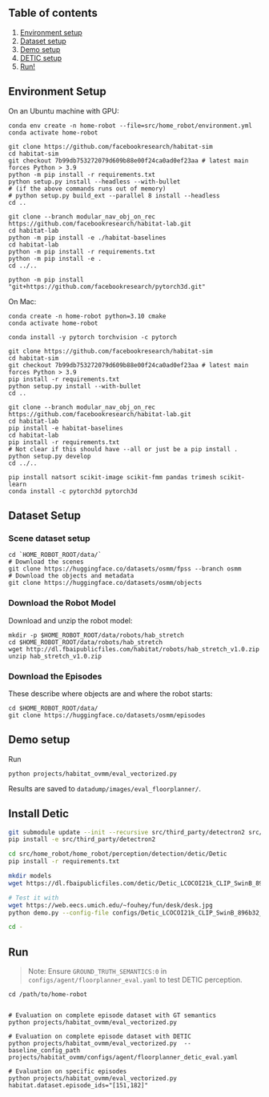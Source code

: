 ## Table of contents
   1. [Environment setup](#environment-setup)
   2. [Dataset setup](#dataset-setup)
   3. [Demo setup](#demo-setup)
   4. [DETIC setup](#install-detic)
   5. [Run!](#run)

## Environment Setup

On an Ubuntu machine with GPU:
```
conda env create -n home-robot --file=src/home_robot/environment.yml
conda activate home-robot

git clone https://github.com/facebookresearch/habitat-sim
cd habitat-sim
git checkout 7b99db753272079d609b88e00f24ca0ad0ef23aa # latest main forces Python > 3.9
python -m pip install -r requirements.txt
python setup.py install --headless --with-bullet
# (if the above commands runs out of memory) 
# python setup.py build_ext --parallel 8 install --headless
cd ..

git clone --branch modular_nav_obj_on_rec https://github.com/facebookresearch/habitat-lab.git
cd habitat-lab
python -m pip install -e ./habitat-baselines
cd habitat-lab
python -m pip install -r requirements.txt
python -m pip install -e .
cd ../..

python -m pip install "git+https://github.com/facebookresearch/pytorch3d.git"
```

On Mac:
```
conda create -n home-robot python=3.10 cmake
conda activate home-robot

conda install -y pytorch torchvision -c pytorch

git clone https://github.com/facebookresearch/habitat-sim
cd habitat-sim
git checkout 7b99db753272079d609b88e00f24ca0ad0ef23aa # latest main forces Python > 3.9
pip install -r requirements.txt
python setup.py install --with-bullet
cd ..

git clone --branch modular_nav_obj_on_rec https://github.com/facebookresearch/habitat-lab.git
cd habitat-lab
pip install -e habitat-baselines
cd habitat-lab
pip install -r requirements.txt
# Not clear if this should have --all or just be a pip install .
python setup.py develop
cd ../..

pip install natsort scikit-image scikit-fmm pandas trimesh scikit-learn
conda install -c pytorch3d pytorch3d
```

## Dataset Setup

### Scene dataset setup 

```
cd `HOME_ROBOT_ROOT/data/`
# Download the scenes
git clone https://huggingface.co/datasets/osmm/fpss --branch osmm
# Download the objects and metadata
git clone https://huggingface.co/datasets/osmm/objects
```

### Download the Robot Model

Download and unzip the robot model:
```
mkdir -p $HOME_ROBOT_ROOT/data/robots/hab_stretch
cd $HOME_ROBOT_ROOT/data/robots/hab_stretch
wget http://dl.fbaipublicfiles.com/habitat/robots/hab_stretch_v1.0.zip
unzip hab_stretch_v1.0.zip
```

### Download the Episodes

These describe where objects are and where the robot starts:
```
cd $HOME_ROBOT_ROOT/data/
git clone https://huggingface.co/datasets/osmm/episodes
```

## Demo setup

Run
```
python projects/habitat_ovmm/eval_vectorized.py
```

Results are saved to `datadump/images/eval_floorplanner/`.

## Install Detic

```sh
git submodule update --init --recursive src/third_party/detectron2 src/home_robot/home_robot/perception/detection/detic/Detic
pip install -e src/third_party/detectron2

cd src/home_robot/home_robot/perception/detection/detic/Detic
pip install -r requirements.txt

mkdir models
wget https://dl.fbaipublicfiles.com/detic/Detic_LCOCOI21k_CLIP_SwinB_896b32_4x_ft4x_max-size.pth -O models/Detic_LCOCOI21k_CLIP_SwinB_896b32_4x_ft4x_max-size.pth

# Test it with
wget https://web.eecs.umich.edu/~fouhey/fun/desk/desk.jpg
python demo.py --config-file configs/Detic_LCOCOI21k_CLIP_SwinB_896b32_4x_ft4x_max-size.yaml --input desk.jpg --output out.jpg --vocabulary lvis --opts MODEL.WEIGHTS models/Detic_LCOCOI21k_CLIP_SwinB_896b32_4x_ft4x_max-size.pth

cd -
```

## Run

> Note: Ensure `GROUND_TRUTH_SEMANTICS:0` in `configs/agent/floorplanner_eval.yaml` to test DETIC perception.

```
cd /path/to/home-robot


# Evaluation on complete episode dataset with GT semantics
python projects/habitat_ovmm/eval_vectorized.py

# Evaluation on complete episode dataset with DETIC
python projects/habitat_ovmm/eval_vectorized.py  --baseline_config_path projects/habitat_ovmm/configs/agent/floorplanner_detic_eval.yaml

# Evaluation on specific episodes
python projects/habitat_ovmm/eval_vectorized.py habitat.dataset.episode_ids="[151,182]"
```
